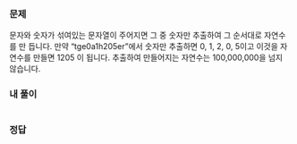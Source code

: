 ### 문제
문자와 숫자가 섞여있는 문자열이 주어지면 그 중 숫자만 추출하여 그 순서대로 자연수를 만 듭니다.
만약 “tge0a1h205er”에서 숫자만 추출하면 0, 1, 2, 0, 5이고 이것을 자연수를 만들면 1205 이 됩니다.
추출하여 만들어지는 자연수는 100,000,000을 넘지 않습니다.

### 내 풀이
```js

```

### 정답
```js

```
